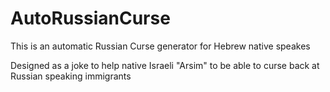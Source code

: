 # AutoRussianCurse

This is an automatic Russian Curse generator for Hebrew native speakes

Designed as a joke to help native Israeli "Arsim" to be able to curse back at Russian speaking immigrants